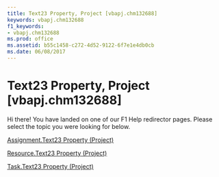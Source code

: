 ```yaml
---
title: Text23 Property, Project [vbapj.chm132688]
keywords: vbapj.chm132688
f1_keywords:
- vbapj.chm132688
ms.prod: office
ms.assetid: b55c1458-c272-4d52-9122-6f7e1e4db0cb
ms.date: 06/08/2017
---
```



# Text23 Property, Project [vbapj.chm132688]

Hi there! You have landed on one of our F1 Help redirector pages. Please select the topic you were looking for below.

[Assignment.Text23 Property (Project)](http://msdn.microsoft.com/library/73a481bb-4a05-6bdc-2a9f-553295c742e6%28Office.15%29.aspx)

[Resource.Text23 Property (Project)](http://msdn.microsoft.com/library/dc3cb6f1-9303-281e-f1af-f46acdea7a2a%28Office.15%29.aspx)

[Task.Text23 Property (Project)](http://msdn.microsoft.com/library/3263f528-dd9c-48c2-27fe-7f4ae69f2c11%28Office.15%29.aspx)

